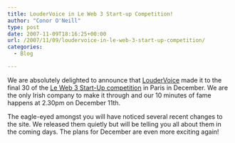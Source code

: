 ```yaml
---
title: LouderVoice in Le Web 3 Start-up Competition!
author: "Conor O'Neill"
type: post
date: 2007-11-09T18:16:25+00:00
url: /2007/11/09/loudervoice-in-le-web-3-start-up-competition/
categories:
  - Blog

---
```

We are absolutely delighted to announce that [LouderVoice][1] made it to the final 30 of the [Le Web 3 Start-Up competition][2] in Paris in December. We are the only Irish company to make it through and our 10 minutes of fame happens at 2.30pm on December 11th.

The eagle-eyed amongst you will have noticed several recent changes to the site. We released them quietly but will be telling you all about them in the coming days. The plans for December are even more exciting again!

 [1]: http://www.loudervoice.com/
 [2]: http://www.leweb3.com/leweb3/2007/11/start-up-comp-1.html